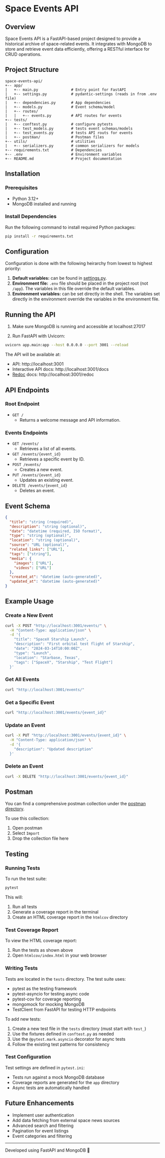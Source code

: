 # Space Events API

## Overview
Space Events API is a FastAPI-based project designed to provide a historical archive of space-related events. It integrates with MongoDB to store and retrieve event data efficiently, offering a RESTful interface for CRUD operations.

## Project Structure
```
space-events-api/
+-- app/
|   +-- main.py               # Entry point for FastAPI
|   +-- settings.py           # pydantic-settings (reads in from .env file)
|   +-- dependencies.py       # App dependencies
|   +-- models.py             # Event schema/model
|   +-- routes/
|   |   +-- events.py         # API routes for events
+-- tests/
|   +-- conftest.py           # configure pytests
|   +-- test_models.py        # tests event schemas/models
|   +-- test_events.py        # tests API routs for events
|   +-- postman/              # Postman files
+-- utils/                    # utilities
|   +-- serializers.py        # common serializers for models
+-- requirements.txt          # Dependencies
+-- .env                      # Environment variables
+-- README.md                 # Project documentation
```

## Installation
### Prerequisites
- Python 3.12+
- MongoDB installed and running

### Install Dependencies
Run the following command to install required Python packages:
```sh
pip install -r requirements.txt
```

## Configuration
Configuration is done with the following heirarchy from lowest to highest priority:
1. **Default variables:** can be found in [settings.py](./app/settings.py).
2. **Environment file:** `.env` file should be placed in the project root (not `/app`). The variables in this file override
the default variables.
3. **Environment variables:** can be set directly in the shell. The variables set directly in the environment override the 
variables in the environment file.

## Running the API
1. Make sure MongoDB is running and accessible at localhost:27017

2. Run FastAPI with Uvicorn:
```sh
uvicorn app.main:app --host 0.0.0.0 --port 3001 --reload
```

The API will be available at:
- API: http://localhost:3001
- Interactive API docs: http://localhost:3001/docs
- [Redoc](https://github.com/Redocly/redoc) docs: http://localhost:3001/redoc

## API Endpoints

### Root Endpoint
- `GET /`
  - Returns a welcome message and API information.

### Events Endpoints
- `GET /events/`
  - Retrieves a list of all events.
- `GET /events/{event_id}`
  - Retrieves a specific event by ID.
- `POST /events/`
  - Creates a new event.
- `PUT /events/{event_id}`
  - Updates an existing event.
- `DELETE /events/{event_id}`
  - Deletes an event.

## Event Schema
```json
{
  "title": "string (required)",
  "description": "string (optional)",
  "date": "datetime (required, ISO format)",
  "type": "string (optional)",
  "location": "string (optional)",
  "source": "URL (optional)",
  "related_links": ["URL"],
  "tags": ["string"],
  "media": {
    "images": ["URL"],
    "videos": ["URL"]
  },
  "created_at": "datetime (auto-generated)",
  "updated_at": "datetime (auto-generated)"
}
```

## Example Usage

### Create a New Event
```bash
curl -X POST "http://localhost:3001/events/" \
  -H "Content-Type: application/json" \
  -d '{
    "title": "SpaceX Starship Launch",
    "description": "First orbital test flight of Starship",
    "date": "2024-03-14T10:00:00Z",
    "type": "Launch",
    "location": "Starbase, Texas",
    "tags": ["SpaceX", "Starship", "Test Flight"]
  }'
```

### Get All Events
```bash
curl "http://localhost:3001/events/"
```

### Get a Specific Event
```bash
curl "http://localhost:3001/events/{event_id}"
```

### Update an Event
```bash
curl -X PUT "http://localhost:3001/events/{event_id}" \
  -H "Content-Type: application/json" \
  -d '{
    "description": "Updated description"
  }'
```

### Delete an Event
```bash
curl -X DELETE "http://localhost:3001/events/{event_id}"
```

## Postman
You can find a comprehensive postman collection under the [postman directory](./tests/postman).

To use this collection:
1. Open postman
2. Select `Import`
3. Drop the collection file here

## Testing

### Running Tests
To run the test suite:
```sh
pytest
```

This will:
1. Run all tests
2. Generate a coverage report in the terminal
3. Create an HTML coverage report in the `htmlcov` directory

### Test Coverage Report
To view the HTML coverage report:
1. Run the tests as shown above
2. Open `htmlcov/index.html` in your web browser

### Writing Tests
Tests are located in the `tests` directory. The test suite uses:
- pytest as the testing framework
- pytest-asyncio for testing async code
- pytest-cov for coverage reporting
- mongomock for mocking MongoDB
- TestClient from FastAPI for testing HTTP endpoints

To add new tests:
1. Create a new test file in the `tests` directory (must start with `test_`)
2. Use the fixtures defined in `conftest.py` as needed
3. Use the `@pytest.mark.asyncio` decorator for async tests
4. Follow the existing test patterns for consistency

### Test Configuration
Test settings are defined in `pytest.ini`:
- Tests run against a mock MongoDB database
- Coverage reports are generated for the `app` directory
- Async tests are automatically handled

## Future Enhancements
- Implement user authentication
- Add data fetching from external space news sources
- Advanced search and filtering
- Pagination for event listings
- Event categories and filtering

---
Developed using FastAPI and MongoDB 🚀
